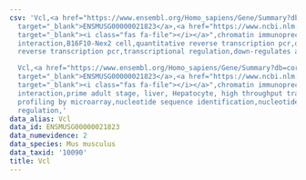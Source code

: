 ```yaml
---
csv: 'Vcl,<a href="https://www.ensembl.org/Homo_sapiens/Gene/Summary?db=core;g=ENSMUSG00000021823"
  target="_blank">ENSMUSG00000021823</a>,<a href="https://www.ncbi.nlm.nih.gov/pubmed/25435429"
  target="_blank"><i class="fas fa-file"></i></a>",chromatin immunoprecipitation assay,direct
  interaction,B16F10-Nex2 cell,quantitative reverse transcription pcr,quantitative
  reverse transcription pcr,transcriptional regulation,down-regulates activity

  Vcl,<a href="https://www.ensembl.org/Homo_sapiens/Gene/Summary?db=core;g=ENSMUSG00000021823"
  target="_blank">ENSMUSG00000021823</a>,<a href="https://www.ncbi.nlm.nih.gov/pubmed/23834426"
  target="_blank"><i class="fas fa-file"></i></a>",chromatin immunoprecipitation assay,direct
  interaction,prime adult stage, liver, Hepatocyte, high throughput transcription
  profiling by microarray,nucleotide sequence identification,nucleotide sequence identification,transcriptional
  regulation,'
data_alias: Vcl
data_id: ENSMUSG00000021823
data_numevidence: 2
data_species: Mus musculus
data_taxid: '10090'
title: Vcl
---
```

